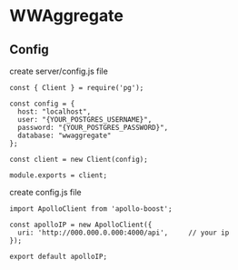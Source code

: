# WWAggregate

## Config
create server/config.js file
```
const { Client } = require('pg');

const config = {
  host: "localhost",
  user: "{YOUR_POSTGRES_USERNAME}",
  password: "{YOUR_POSTGRES_PASSWORD}",
  database: "wwaggregate"
};

const client = new Client(config);

module.exports = client;
```

create config.js file

```
import ApolloClient from 'apollo-boost';

const apolloIP = new ApolloClient({
  uri: 'http://000.000.0.000:4000/api',     // your ip
});

export default apolloIP;
```
